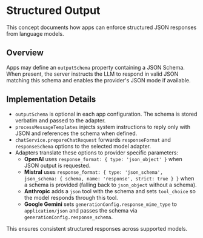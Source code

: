 # Structured Output

This concept documents how apps can enforce structured JSON responses from language models.

## Overview

Apps may define an `outputSchema` property containing a JSON Schema. When present, the server instructs the LLM to respond in valid JSON matching this schema and enables the provider's JSON mode if available.

## Implementation Details

- `outputSchema` is optional in each app configuration. The schema is stored verbatim and passed to the adapter.
- `processMessageTemplates` injects system instructions to reply only with JSON and references the schema when defined.
- `chatService.prepareChatRequest` forwards `responseFormat` and `responseSchema` options to the selected model adapter.
- Adapters translate these options to provider specific parameters:
  - **OpenAI** uses `response_format: { type: 'json_object' }` when JSON output is requested.
  - **Mistral** uses `response_format: { type: 'json_schema', json_schema: { schema, name: 'response', strict: true } }` when a schema is provided (falling back to `json_object` without a schema).
  - **Anthropic** adds a `json` tool with the schema and sets `tool_choice` so the model responds through this tool.
  - **Google Gemini** sets `generationConfig.response_mime_type` to `application/json` and passes the schema via `generationConfig.response_schema`.

This ensures consistent structured responses across supported models.
